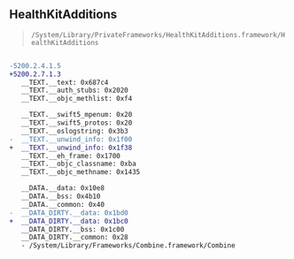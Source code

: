 ## HealthKitAdditions

> `/System/Library/PrivateFrameworks/HealthKitAdditions.framework/HealthKitAdditions`

```diff

-5200.2.4.1.5
+5200.2.7.1.3
   __TEXT.__text: 0x687c4
   __TEXT.__auth_stubs: 0x2020
   __TEXT.__objc_methlist: 0xf4

   __TEXT.__swift5_mpenum: 0x20
   __TEXT.__swift5_protos: 0x20
   __TEXT.__oslogstring: 0x3b3
-  __TEXT.__unwind_info: 0x1f00
+  __TEXT.__unwind_info: 0x1f38
   __TEXT.__eh_frame: 0x1700
   __TEXT.__objc_classname: 0xba
   __TEXT.__objc_methname: 0x1435

   __DATA.__data: 0x10e8
   __DATA.__bss: 0x4b10
   __DATA.__common: 0x40
-  __DATA_DIRTY.__data: 0x1bd0
+  __DATA_DIRTY.__data: 0x1bc0
   __DATA_DIRTY.__bss: 0x1c00
   __DATA_DIRTY.__common: 0x28
   - /System/Library/Frameworks/Combine.framework/Combine

```
